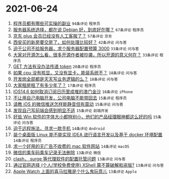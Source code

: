 # 2021-06-24

1. [程序员都有哪些可实操的副业](https://www.v2ex.com/t/785504) `94条评论` `程序员`
1. [服务器系统选择，都在说 Debian 好，到底好在哪？](https://www.v2ex.com/t/785459) `67条评论` `程序员`
1. [京东 plus 会员已经没有人工客服了？](https://www.v2ex.com/t/785483) `57条评论` `京东`
1. [西安买的新房要交房了，如何处理比较好？](https://www.v2ex.com/t/785492) `42条评论` `问与答`
1. [迫于公司不给服务器，求个服务器配置预算 3000](https://www.v2ex.com/t/785493) `33条评论` `问与答`
1. [大家对开源怎么看，很多开源作者被抄袭，所以开源的意义何在？](https://www.v2ex.com/t/785522) `33条评论` `程序员`
1. [GET 方法有没办法传递 token](https://www.v2ex.com/t/785554) `20条评论` `程序员`
1. [如果 cpu 没有核显，又没有显卡，能装系统不？](https://www.v2ex.com/t/785568) `18条评论` `问与答`
1. [开发岗全部都是天天写业务逻辑的么？](https://www.v2ex.com/t/785507) `18条评论` `问与答`
1. [大家租房租了有多少年了？](https://www.v2ex.com/t/785564) `17条评论` `程序员`
1. [IOS14.6 如何取消订阅日历里成堆的澳门金沙](https://www.v2ex.com/t/785485) `16条评论` `iPhone`
1. [不让用自己电脑开发，公司电脑不能带回去](https://www.v2ex.com/t/785585) `15条评论` `程序员`
1. [请教 iOS 的微信推送怎样能静音但有震动](https://www.v2ex.com/t/785516) `15条评论` `问与答`
1. [发现自己写前端会感到明显不适](https://www.v2ex.com/t/785506) `15条评论` `前端开发`
1. [好些 Win 软件的字体大小都特别小，他们的产品经理眼神都这么好的吗](https://www.v2ex.com/t/785478) `15条评论` `问与答`
1. [迫于远程施法，寻求一款手机](https://www.v2ex.com/t/785570) `14条评论` `Android`
1. [装个桌面版 Linux 能不能实现 IDEA 进行语言开发以及基于 docker 环境配置](https://www.v2ex.com/t/785541) `14条评论` `程序员`
1. [求一个好用的无广告不收费的 mac 软件网站](https://www.v2ex.com/t/785495) `14条评论` `macOS`
1. [微信的乘车码乘车记录无法删除](https://www.v2ex.com/t/785583) `13条评论` `微信`
1. [clash， surge 等代理软件的配置托管问题](https://www.v2ex.com/t/785575) `13条评论` `问与答`
1. [通过官网选择 (个人/学校免费使用) XShell 算不算破解和盗版?](https://www.v2ex.com/t/785449) `13条评论` `问与答`
1. [Apple Watch 上面的喜马拉雅是个什么鬼玩意儿](https://www.v2ex.com/t/785444) `13条评论` `Apple`
